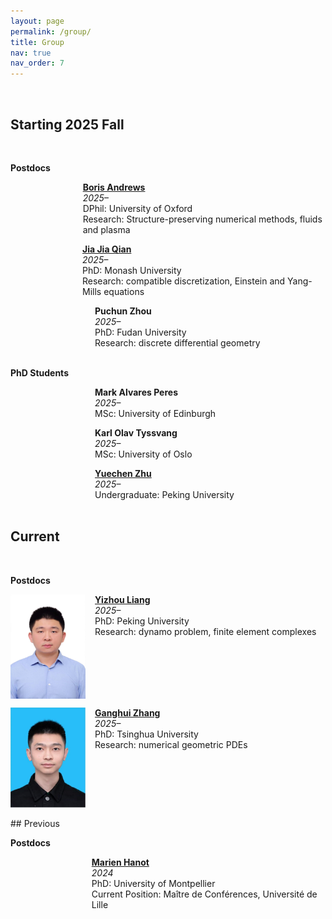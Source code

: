 ```yaml
---
layout: page
permalink: /group/
title: Group
nav: true
nav_order: 7
---
```



<br>

## Starting 2025 Fall

<br>

<span style="font-size: 1em;"><strong>Postdocs</strong></span>

<div style="display: flex; align-items: flex-start; margin-top: 1em;">
  <div style="width: 120px; margin-right: 15px;"></div>
  <div>
    <strong><a href="https://borisandrews.github.io">Boris Andrews</a></strong><br>
    <em>2025–</em><br>
    DPhil: University of Oxford<br>
    Research: Structure-preserving numerical methods, fluids and plasma
  </div>
</div>

<div style="display: flex; align-items: flex-start; margin-top: 1em;">
  <div style="width: 120px; margin-right: 15px;"></div>
  <div>
    <strong><a href="https://scholar.google.it/citations?user=LwtzvicAAAAJ&hl=it">Jia Jia Qian</a></strong><br>
    <em>2025–</em><br>
    PhD: Monash University<br>
    Research: compatible discretization, Einstein and Yang-Mills equations
  </div>
</div>

<div style="display: flex; align-items: flex-start; margin-top: 1em;">
  <div style="width: 120px; margin-right: 15px;"></div>
  <div>
    <strong>Puchun Zhou</strong><br>
    <em>2025–</em><br>
    PhD: Fudan University<br>
    Research: discrete differential geometry
  </div>
</div>

<br>

<span style="font-size: 1em;"><strong>PhD Students</strong></span>

<div style="display: flex; align-items: flex-start; margin-top: 1em;">
  <div style="width: 120px; margin-right: 15px;"></div>
  <div>
    <strong>Mark Alvares Peres</strong><br>
    <em>2025–</em><br>
    MSc: University of Edinburgh
  </div>
</div>

<div style="display: flex; align-items: flex-start; margin-top: 1em;">
  <div style="width: 120px; margin-right: 15px;"></div>
  <div>
    <strong>Karl Olav Tyssvang</strong><br>
    <em>2025–</em><br>
    MSc: University of Oslo
  </div>
</div>

<div style="display: flex; align-items: flex-start; margin-top: 1em;">
  <div style="width: 120px; margin-right: 15px;"></div>
  <div>
    <strong><a href="https://zzzyc001.github.io">Yuechen Zhu</a></strong><br>
    <em>2025–</em><br>
    Undergraduate: Peking University
  </div>
</div>

<br>

## Current

<br>

<span style="font-size: 1em;"><strong>Postdocs</strong></span>

<div style="display: flex; align-items: flex-start; margin-top: 1em;">
  <img src="../assets/img/YizhouLiang.jpg" alt="Yizhou Liang" style="width: 120px; margin-right: 15px;">
  <div>
    <strong><a href="https://scholar.google.com/citations?user=Z4bLK94AAAAJ&hl=en">Yizhou Liang</a></strong><br>
    <em>2025–</em><br>
    PhD: Peking University<br>
    Research: dynamo problem, finite element complexes
  </div>
</div>

<div style="display: flex; align-items: flex-start; margin-top: 1em;">
  <img src="../assets/img/GanghuiZhang.jpg" alt="Ganghui Zhang" style="width: 120px; margin-right: 15px;">
  <div>
    <strong><a href="https://ganghui-zhang.github.io/">Ganghui Zhang</a></strong><br>
    <em>2025–</em><br>
    PhD: Tsinghua University<br>
    Research: numerical geometric PDEs
  </div>
</div>

<br>
## Previous

<br>

<span style="font-size: 1em;"><strong>Postdocs</strong></span>

<div style="display: flex; align-items: flex-start; margin-top: 1em;">
  <div style="width: 120px; margin-right: 15px;"></div>
  <div>
    <strong><a href="https://marienhanot.fr">Marien Hanot</a></strong><br>
    <em>2024</em><br>
    PhD: University of Montpellier<br>
    Current Position: Maître de Conférences, Université de Lille
  </div>
</div>